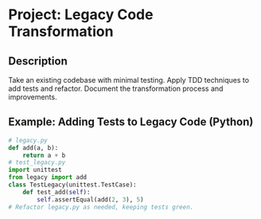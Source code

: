 # Project: Legacy Code Transformation

## Description
Take an existing codebase with minimal testing. Apply TDD techniques to add tests and refactor. Document the transformation process and improvements.

## Example: Adding Tests to Legacy Code (Python)
```python
# legacy.py
def add(a, b):
    return a + b
# test_legacy.py
import unittest
from legacy import add
class TestLegacy(unittest.TestCase):
    def test_add(self):
        self.assertEqual(add(2, 3), 5)
# Refactor legacy.py as needed, keeping tests green.
```
